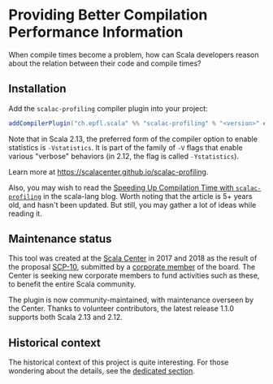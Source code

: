 # Providing Better Compilation Performance Information

When compile times become a problem, how can Scala developers reason about
the relation between their code and compile times?

## Installation 

Add the `scalac-profiling` compiler plugin into your project:

```scala
addCompilerPlugin("ch.epfl.scala" %% "scalac-profiling" % "<version>" cross CrossVersion.full)
```

Note that in Scala 2.13, the preferred form of the compiler option to enable statistics is `-Vstatistics`. It is part of the family of `-V` flags that enable various "verbose" behaviors (in 2.12, the flag is called `-Ystatistics`).

Learn more at https://scalacenter.github.io/scalac-profiling.

Also, you may wish to read the [Speeding Up Compilation Time with `scalac-profiling`](https://www.scala-lang.org/blog/2018/06/04/scalac-profiling.html) in the scala-lang blog. Worth noting that the article is 5+ years old, and hasn't been updated. But still, you may gather a lot of ideas while reading it.

## Maintenance status

This tool was created at the [Scala Center](http://scala.epfl.ch) in 2017 and 2018 as the result of the proposal [SCP-10](https://github.com/scalacenter/advisoryboard/blob/main/proposals/010-compiler-profiling.md), submitted by a [corporate member](https://scala.epfl.ch/corporate-membership.html) of the board. The Center is seeking new corporate members to fund activities such as these, to benefit the entire Scala community.

The plugin is now community-maintained, with maintenance overseen by the Center. Thanks to volunteer contributors, the latest release 1.1.0 supports both Scala 2.13 and 2.12.

## Historical context

The historical context of this project is quite interesting. For those wondering about the details, see the [dedicated section](HISTORICALCONTEXT.md).
